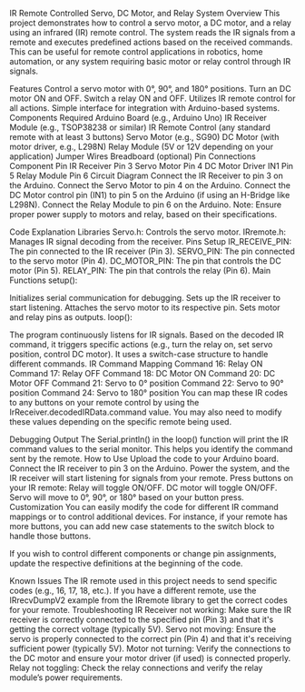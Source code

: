 IR Remote Controlled Servo, DC Motor, and Relay System
Overview
This project demonstrates how to control a servo motor, a DC motor, and a relay using an infrared (IR) remote control. The system reads the IR signals from a remote and executes predefined actions based on the received commands. This can be useful for remote control applications in robotics, home automation, or any system requiring basic motor or relay control through IR signals.

Features
Control a servo motor with 0°, 90°, and 180° positions.
Turn an DC motor ON and OFF.
Switch a relay ON and OFF.
Utilizes IR remote control for all actions.
Simple interface for integration with Arduino-based systems.
Components Required
Arduino Board (e.g., Arduino Uno)
IR Receiver Module (e.g., TSOP38238 or similar)
IR Remote Control (any standard remote with at least 3 buttons)
Servo Motor (e.g., SG90)
DC Motor (with motor driver, e.g., L298N)
Relay Module (5V or 12V depending on your application)
Jumper Wires
Breadboard (optional)
Pin Connections
Component	Pin
IR Receiver	Pin 3
Servo Motor	Pin 4
DC Motor Driver IN1	Pin 5
Relay Module	Pin 6
Circuit Diagram
Connect the IR Receiver to pin 3 on the Arduino.
Connect the Servo Motor to pin 4 on the Arduino.
Connect the DC Motor control pin (IN1) to pin 5 on the Arduino (if using an H-Bridge like L298N).
Connect the Relay Module to pin 6 on the Arduino.
Note: Ensure proper power supply to motors and relay, based on their specifications.

Code Explanation
Libraries
Servo.h: Controls the servo motor.
IRremote.h: Manages IR signal decoding from the receiver.
Pins Setup
IR_RECEIVE_PIN: The pin connected to the IR receiver (Pin 3).
SERVO_PIN: The pin connected to the servo motor (Pin 4).
DC_MOTOR_PIN: The pin that controls the DC motor (Pin 5).
RELAY_PIN: The pin that controls the relay (Pin 6).
Main Functions
setup():

Initializes serial communication for debugging.
Sets up the IR receiver to start listening.
Attaches the servo motor to its respective pin.
Sets motor and relay pins as outputs.
loop():

The program continuously listens for IR signals.
Based on the decoded IR command, it triggers specific actions (e.g., turn the relay on, set servo position, control DC motor).
It uses a switch-case structure to handle different commands.
IR Command Mapping
Command 16: Relay ON
Command 17: Relay OFF
Command 18: DC Motor ON
Command 20: DC Motor OFF
Command 21: Servo to 0° position
Command 22: Servo to 90° position
Command 24: Servo to 180° position
You can map these IR codes to any buttons on your remote control by using the IrReceiver.decodedIRData.command value. You may also need to modify these values depending on the specific remote being used.

Debugging Output
The Serial.println() in the loop() function will print the IR command values to the serial monitor. This helps you identify the command sent by the remote.
How to Use
Upload the code to your Arduino board.
Connect the IR receiver to pin 3 on the Arduino.
Power the system, and the IR receiver will start listening for signals from your remote.
Press buttons on your IR remote:
Relay will toggle ON/OFF.
DC motor will toggle ON/OFF.
Servo will move to 0°, 90°, or 180° based on your button press.
Customization
You can easily modify the code for different IR command mappings or to control additional devices. For instance, if your remote has more buttons, you can add new case statements to the switch block to handle those buttons.

If you wish to control different components or change pin assignments, update the respective definitions at the beginning of the code.

Known Issues
The IR remote used in this project needs to send specific codes (e.g., 16, 17, 18, etc.). If you have a different remote, use the IRrecvDumpV2 example from the IRremote library to get the correct codes for your remote.
Troubleshooting
IR Receiver not working: Make sure the IR receiver is correctly connected to the specified pin (Pin 3) and that it's getting the correct voltage (typically 5V).
Servo not moving: Ensure the servo is properly connected to the correct pin (Pin 4) and that it's receiving sufficient power (typically 5V).
Motor not turning: Verify the connections to the DC motor and ensure your motor driver (if used) is connected properly.
Relay not toggling: Check the relay connections and verify the relay module’s power requirements.
